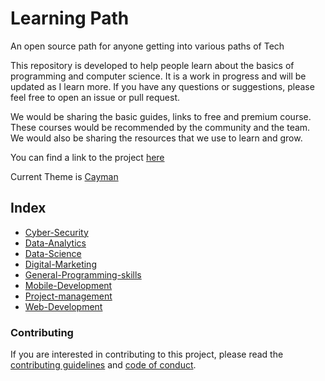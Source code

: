 # Learning Path

An open source path for anyone getting into various paths of Tech

This repository is developed to help people learn about the basics of programming and computer science. It is a work in progress and will be updated as I learn more. If you have any questions or suggestions, please feel free to open an issue or pull request.

We would be sharing the basic guides, links to free and premium course. These courses would be recommended by the community and the team. We would also be sharing the resources that we use to learn and grow.

You can find a link to the project [here](https://github.com/users/Darkace01/projects/1)

Current Theme is [Cayman](https://github.com/pages-themes/cayman)

## Index

* [Cyber-Security](https://github.com/InTruder-Sec/learning-path/blob/main/src/paths/cyber-security/index.md)
* [Data-Analytics](https://github.com/InTruder-Sec/learning-path/blob/main/src/paths/data-analytics/index.md)
* [Data-Science](https://github.com/InTruder-Sec/learning-path/blob/main/src/paths/data-science/index.md)
* [Digital-Marketing](https://github.com/InTruder-Sec/learning-path/blob/main/src/paths/digital-marketing/index.md)
* [General-Programming-skills](https://github.com/InTruder-Sec/learning-path/blob/main/src/paths/general-programming-skills/index.md)
* [Mobile-Development](https://github.com/InTruder-Sec/learning-path/blob/main/src/paths/mobile-development/index.md)
* [Project-management](https://github.com/InTruder-Sec/learning-path/blob/main/src/paths/project-management/index.md)
* [Web-Development](https://github.com/InTruder-Sec/learning-path/blob/main/src/paths/web-development/index.md)


### Contributing

If you are interested in contributing to this project, please read the [contributing guidelines](CONTRIBUTING.md) and [code of conduct](CODE_OF_CONDUCT.md).
